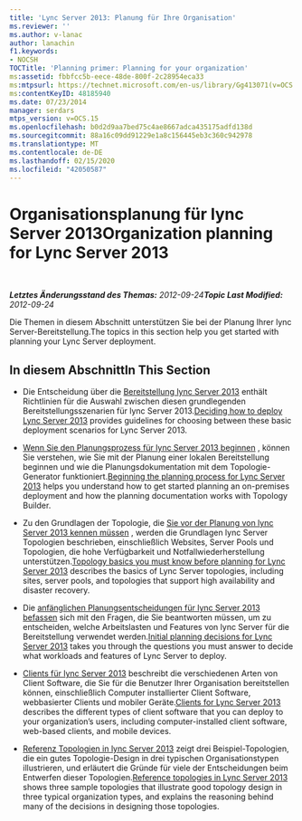 ```yaml
---
title: 'Lync Server 2013: Planung für Ihre Organisation'
ms.reviewer: ''
ms.author: v-lanac
author: lanachin
f1.keywords:
- NOCSH
TOCTitle: 'Planning primer: Planning for your organization'
ms:assetid: fbbfcc5b-eece-48de-800f-2c28954eca33
ms:mtpsurl: https://technet.microsoft.com/en-us/library/Gg413071(v=OCS.15)
ms:contentKeyID: 48185940
ms.date: 07/23/2014
manager: serdars
mtps_version: v=OCS.15
ms.openlocfilehash: b0d2d9aa7bed75c4ae8667adca435175adfd138d
ms.sourcegitcommit: 88a16c09dd91229e1a8c156445eb3c360c942978
ms.translationtype: MT
ms.contentlocale: de-DE
ms.lasthandoff: 02/15/2020
ms.locfileid: "42050587"
---
```

<div data-xmlns="http://www.w3.org/1999/xhtml">

<div class="topic" data-xmlns="http://www.w3.org/1999/xhtml" data-msxsl="urn:schemas-microsoft-com:xslt" data-cs="http://msdn.microsoft.com/">

<div data-asp="http://msdn2.microsoft.com/asp">

# <a name="organization-planning-for-lync-server-2013"></a><span data-ttu-id="2268b-102">Organisationsplanung für lync Server 2013</span><span class="sxs-lookup"><span data-stu-id="2268b-102">Organization planning for Lync Server 2013</span></span>

</div>

<div id="mainSection">

<div id="mainBody">

<span> </span>

<span data-ttu-id="2268b-103">_**Letztes Änderungsstand des Themas:** 2012-09-24_</span><span class="sxs-lookup"><span data-stu-id="2268b-103">_**Topic Last Modified:** 2012-09-24_</span></span>

<span data-ttu-id="2268b-104">Die Themen in diesem Abschnitt unterstützen Sie bei der Planung Ihrer lync Server-Bereitstellung.</span><span class="sxs-lookup"><span data-stu-id="2268b-104">The topics in this section help you get started with planning your Lync Server deployment.</span></span>

<div>

## <a name="in-this-section"></a><span data-ttu-id="2268b-105">In diesem Abschnitt</span><span class="sxs-lookup"><span data-stu-id="2268b-105">In This Section</span></span>

  - <span data-ttu-id="2268b-106">Die Entscheidung über die [Bereitstellung lync Server 2013](lync-server-2013-deciding-how-to-deploy-microsoft-lync.md) enthält Richtlinien für die Auswahl zwischen diesen grundlegenden Bereitstellungsszenarien für lync Server 2013.</span><span class="sxs-lookup"><span data-stu-id="2268b-106">[Deciding how to deploy Lync Server 2013](lync-server-2013-deciding-how-to-deploy-microsoft-lync.md) provides guidelines for choosing between these basic deployment scenarios for Lync Server 2013.</span></span>

  - <span data-ttu-id="2268b-107">[Wenn Sie den Planungsprozess für lync Server 2013 beginnen](lync-server-2013-beginning-the-planning-process.md) , können Sie verstehen, wie Sie mit der Planung einer lokalen Bereitstellung beginnen und wie die Planungsdokumentation mit dem Topologie-Generator funktioniert.</span><span class="sxs-lookup"><span data-stu-id="2268b-107">[Beginning the planning process for Lync Server 2013](lync-server-2013-beginning-the-planning-process.md) helps you understand how to get started planning an on-premises deployment and how the planning documentation works with Topology Builder.</span></span>

  - <span data-ttu-id="2268b-108">Zu den Grundlagen der Topologie, die [Sie vor der Planung von lync Server 2013 kennen müssen](lync-server-2013-topology-basics-you-must-know-before-planning.md) , werden die Grundlagen lync Server Topologien beschrieben, einschließlich Websites, Server Pools und Topologien, die hohe Verfügbarkeit und Notfallwiederherstellung unterstützen.</span><span class="sxs-lookup"><span data-stu-id="2268b-108">[Topology basics you must know before planning for Lync Server 2013](lync-server-2013-topology-basics-you-must-know-before-planning.md) describes the basics of Lync Server topologies, including sites, server pools, and topologies that support high availability and disaster recovery.</span></span>

  - <span data-ttu-id="2268b-109">Die [anfänglichen Planungsentscheidungen für lync Server 2013 befassen](lync-server-2013-initial-planning-decisions.md) sich mit den Fragen, die Sie beantworten müssen, um zu entscheiden, welche Arbeitslasten und Features von lync Server für die Bereitstellung verwendet werden.</span><span class="sxs-lookup"><span data-stu-id="2268b-109">[Initial planning decisions for Lync Server 2013](lync-server-2013-initial-planning-decisions.md) takes you through the questions you must answer to decide what workloads and features of Lync Server to deploy.</span></span>

  - <span data-ttu-id="2268b-110">[Clients für lync Server 2013](lync-server-2013-clients.md) beschreibt die verschiedenen Arten von Client Software, die Sie für die Benutzer Ihrer Organisation bereitstellen können, einschließlich Computer installierter Client Software, webbasierter Clients und mobiler Geräte.</span><span class="sxs-lookup"><span data-stu-id="2268b-110">[Clients for Lync Server 2013](lync-server-2013-clients.md) describes the different types of client software that you can deploy to your organization’s users, including computer-installed client software, web-based clients, and mobile devices.</span></span>

  - <span data-ttu-id="2268b-111">[Referenz Topologien in lync Server 2013](lync-server-2013-reference-topologies.md) zeigt drei Beispiel-Topologien, die ein gutes Topologie-Design in drei typischen Organisationstypen illustrieren, und erläutert die Gründe für viele der Entscheidungen beim Entwerfen dieser Topologien.</span><span class="sxs-lookup"><span data-stu-id="2268b-111">[Reference topologies in Lync Server 2013](lync-server-2013-reference-topologies.md) shows three sample topologies that illustrate good topology design in three typical organization types, and explains the reasoning behind many of the decisions in designing those topologies.</span></span>

</div>

</div>

<span> </span>

</div>

</div>

</div>

